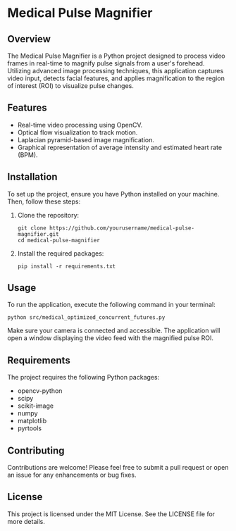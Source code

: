 # Medical Pulse Magnifier

## Overview
The Medical Pulse Magnifier is a Python project designed to process video frames in real-time to magnify pulse signals from a user's forehead. Utilizing advanced image processing techniques, this application captures video input, detects facial features, and applies magnification to the region of interest (ROI) to visualize pulse changes.

## Features
- Real-time video processing using OpenCV.
- Optical flow visualization to track motion.
- Laplacian pyramid-based image magnification.
- Graphical representation of average intensity and estimated heart rate (BPM).

## Installation
To set up the project, ensure you have Python installed on your machine. Then, follow these steps:

1. Clone the repository:
   ```
   git clone https://github.com/yourusername/medical-pulse-magnifier.git
   cd medical-pulse-magnifier
   ```

2. Install the required packages:
   ```
   pip install -r requirements.txt
   ```

## Usage
To run the application, execute the following command in your terminal:
```
python src/medical_optimized_concurrent_futures.py
```

Make sure your camera is connected and accessible. The application will open a window displaying the video feed with the magnified pulse ROI.

## Requirements
The project requires the following Python packages:
- opencv-python
- scipy
- scikit-image
- numpy
- matplotlib
- pyrtools

## Contributing
Contributions are welcome! Please feel free to submit a pull request or open an issue for any enhancements or bug fixes.

## License
This project is licensed under the MIT License. See the LICENSE file for more details.
